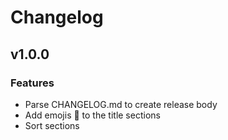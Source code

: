 # Changelog

## v1.0.0

### Features

* Parse CHANGELOG.md to create release body
* Add emojis 🚀 to the title sections
* Sort sections